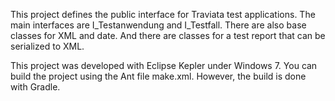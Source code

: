 This project defines the public interface for Traviata test applications.
The main interfaces are I_Testanwendung and I_Testfall. There are also base classes for XML and date.
And there are classes for a test report that can be serialized to XML.

This project was developed with Eclipse Kepler under Windows 7.
You can build the project using the Ant file make.xml. However, the build is done with Gradle.
